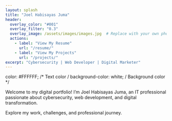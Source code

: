 ```yaml
---
layout: splash
title: "Joel Habisayas Juma"
header:
  overlay_color: "#001"
  overlay_filter: "0.3"
  overlay_image: /assets/images/images.jpg  # Replace with your own photo path
  actions:
    - label: "View My Resume"  
      url: "/resume/" 
    - label: "View My Projects"    
      url: "/projects/"
excerpt: "Cybersecurity | Web Developer | Digital Marketer"
---
```

<style>
  .splash .btn {
    color: #ffffff !important;
    border-color: #ffffff !important;
  }
</style>

color: #FFFFFF; /* Text color / background-color: white; / Background color */

Welcome to my digital portfolio! I’m Joel Habisayas Juma, an IT professional passionate about cybersecurity, web development, and digital transformation.

Explore my work, challenges, and professional journey.

